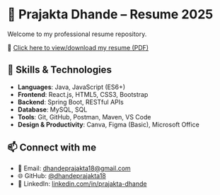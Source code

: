 # 💼 Prajakta Dhande – Resume 2025

Welcome to my professional resume repository.

📄 [Click here to view/download my resume (PDF)](https://github.com/dhandeprajakta18/Resume_PrajaktaDhande2025/blob/main/Resume.PrajaktaDhande2025.pdf)

## 🚀 Skills & Technologies
- **Languages**: Java, JavaScript (ES6+)
- **Frontend**: React.js, HTML5, CSS3, Bootstrap
- **Backend**: Spring Boot, RESTful APIs
- **Database**: MySQL, SQL
- **Tools**: Git, GitHub, Postman, Maven, VS Code
- **Design & Productivity**: Canva, Figma (Basic), Microsoft Office

## 📫 Connect with me
- 📧 Email: dhandeprajakta18@gmail.com  
- 🌐 GitHub: [@dhandeprajakta18](https://github.com/dhandeprajakta18)
- 🔗 LinkedIn: [linkedin.com/in/prajakta-dhande](www.linkedin.com/in/prajakta-dhande-167357320)
